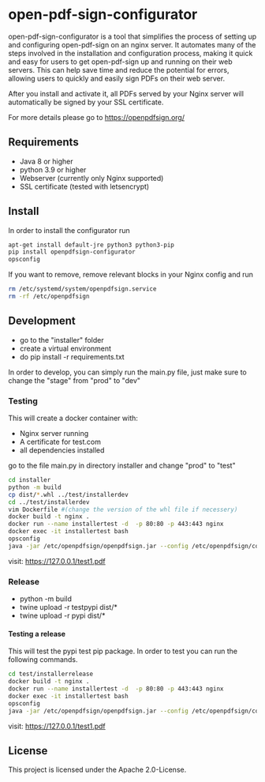 # open-pdf-sign-configurator

open-pdf-sign-configurator is a tool that simplifies the process of setting up and configuring open-pdf-sign on an nginx server. It automates many of the steps involved in the installation and configuration process, making it quick and easy for users to get open-pdf-sign up and running on their web servers. This can help save time and reduce the potential for errors, allowing users to quickly and easily sign PDFs on their web server.

After you install and activate it, all PDFs served by your Nginx server will automatically be signed by your 
SSL certificate.

For more details please go to  https://openpdfsign.org/ 
## Requirements
* Java 8 or higher
* python 3.9 or higher
* Webserver (currently only Nginx supported)
* SSL certificate (tested with letsencrypt)

## Install
In order to install the configurator run
```bash
apt-get install default-jre python3 python3-pip
pip install openpdfsign-configurator
opsconfig
```


If you want to remove, remove relevant blocks in your Nginx config and run

```bash
rm /etc/systemd/system/openpdfsign.service
rm -rf /etc/openpdfsign
```


## Development
* go to the "installer" folder
* create a virtual environment
* do pip install -r requirements.txt

In order to develop, you can simply run the main.py file, just make sure to change the "stage" from "prod" to "dev"

### Testing
This will create a docker container with:
- Nginx server running
- A certificate for test.com
- all dependencies installed

go to the file main.py in directory installer and change "prod" to "test"

```bash 
cd installer
python -m build
cp dist/*.whl ../test/installerdev
cd ../test/installerdev
vim Dockerfile #(change the version of the whl file if necessery)
docker build -t nginx .
docker run --name installertest -d  -p 80:80 -p 443:443 nginx
docker exec -it installertest bash
opsconfig
java -jar /etc/openpdfsign/openpdfsign.jar --config /etc/openpdfsign/config.yml   
```
visit: https://127.0.0.1/test1.pdf

### Release
- python -m build
- twine upload -r testpypi dist/*
- twine upload -r pypi dist/*

#### Testing a release
This will test the pypi test pip package.
In order to test you can run the following commands.

```bash 
cd test/installerrelease
docker build -t nginx .
docker run --name installertest -d  -p 80:80 -p 443:443 nginx
docker exec -it installertest bash
opsconfig
java -jar /etc/openpdfsign/openpdfsign.jar --config /etc/openpdfsign/config.yml   
```
visit: https://127.0.0.1/test1.pdf

## License

This project is licensed under the Apache 2.0-License. 

